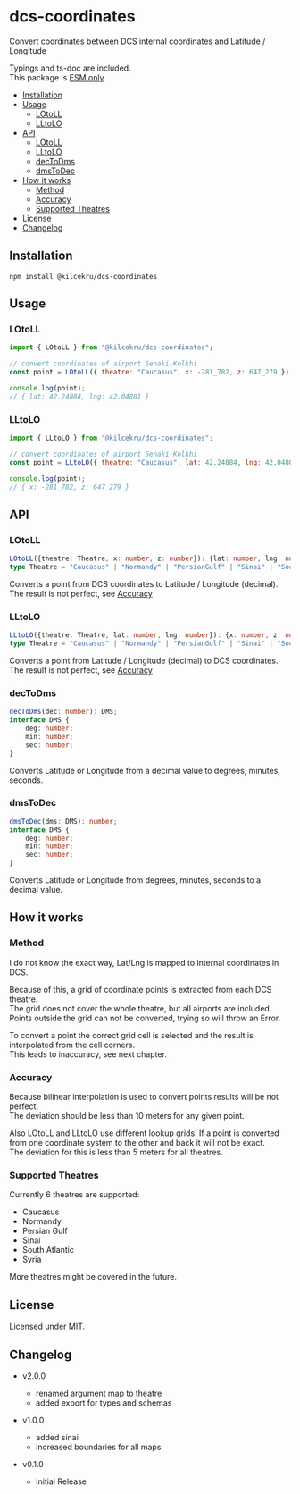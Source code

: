 # dcs-coordinates

Convert coordinates between DCS internal coordinates and Latitude / Longitude

Typings and ts-doc are included.\
This package is [ESM only](https://gist.github.com/sindresorhus/a39789f98801d908bbc7ff3ecc99d99c).

- [Installation](#installation)
- [Usage](#usage)
	- [LOtoLL](#lotoll)
	- [LLtoLO](#lltolo)
- [API](#api)
	- [LOtoLL](#lotoll-1)
	- [LLtoLO](#lltolo-1)
	- [decToDms](#dectodms)
	- [dmsToDec](#dmstodec)
- [How it works](#how-it-works)
	- [Method](#method)
	- [Accuracy](#accuracy)
	- [Supported Theatres](#supported-theatres)
- [License](#license)
- [Changelog](#changelog)

## Installation
`npm install @kilcekru/dcs-coordinates`

## Usage

### LOtoLL

```javascript
import { LOtoLL } from "@kilcekru/dcs-coordinates";

// convert coordinates of airport Senaki-Kolkhi
const point = LOtoLL({ theatre: "Caucasus", x: -281_782, z: 647_279 });

console.log(point);
// { lat: 42.24084, lng: 42.04801 }
```

### LLtoLO
```javascript
import { LLtoLO } from "@kilcekru/dcs-coordinates";

// convert coordinates of airport Senaki-Kolkhi
const point = LLtoLO({ theatre: "Caucasus", lat: 42.24084, lng: 42.04801 });

console.log(point);
// { x: -281_782, z: 647_279 }
```

## API

### LOtoLL
```typescript
LOtoLL({theatre: Theatre, x: number, z: number}): {lat: number, lng: number};
type Theatre = "Caucasus" | "Normandy" | "PersianGulf" | "Sinai" | "SouthAtlantic" | "Syria";
```

Converts a point from DCS coordinates to Latitude / Longitude (decimal).\
The result is not perfect, see [Accuracy](#accuracy)

### LLtoLO
```typescript
LLtoLO({theatre: Theatre, lat: number, lng: number}): {x: number, z: number};
type Theatre = "Caucasus" | "Normandy" | "PersianGulf" | "Sinai" | "SouthAtlantic" | "Syria";
```

Converts a point from Latitude / Longitude (decimal) to DCS coordinates.\
The result is not perfect, see [Accuracy](#accuracy)

### decToDms
```typescript
decToDms(dec: number): DMS;
interface DMS {
	deg: number;
	min: number;
	sec: number;
}
```

Converts Latitude or Longitude from a decimal value to degrees, minutes, seconds.

### dmsToDec
```typescript
dmsToDec(dms: DMS): number;
interface DMS {
	deg: number;
	min: number;
	sec: number;
}
```

Converts Latitude or Longitude from degrees, minutes, seconds to a decimal value.

## How it works

### Method

I do not know the exact way, Lat/Lng is mapped to internal coordinates in DCS.

Because of this, a grid of coordinate points is extracted from each DCS theatre.\
The grid does not cover the whole theatre, but all airports are included.\
Points outside the grid can not be converted, trying so will throw an Error.

To convert a point the correct grid cell is selected and the result is interpolated from the cell corners.\
This leads to inaccuracy, see next chapter.

### Accuracy

Because bilinear interpolation is used to convert points results will be not perfect.\
The deviation should be less than 10 meters for any given point.

Also LOtoLL and LLtoLO use different lookup grids.
If a point is converted from one coordinate system to the other and back it will not be exact.\
The deviation for this is less than 5 meters for all theatres.

### Supported Theatres

Currently 6 theatres are supported:
- Caucasus
- Normandy
- Persian Gulf
- Sinai
- South Atlantic
- Syria

More theatres might be covered in the future.

## License

Licensed under [MIT](https://github.com/Kilcekru/dcs-coordinates/blob/main/LICENSE).

## Changelog

- v2.0.0
	- renamed argument map to theatre
	- added export for types and schemas

- v1.0.0
	- added sinai
	- increased boundaries for all maps

- v0.1.0
	- Initial Release